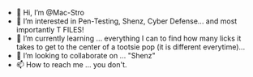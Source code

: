 - 👋 Hi, I’m @Mac-Stro
- 👀 I’m interested in Pen-Testing, Shenz, Cyber Defense... and most importantly  T FILES!
- 🌱 I’m currently learning ... everything I can to find how many licks it takes to get to the center of a tootsie pop (it is different everytime)...
- 💞️ I’m looking to collaborate on ... "Shenz"
- 📫 How to reach me ... you don't.

<!---
Mac-Stro/Mac-Stro is a ✨ special ✨ repository because its `README.md` (this file) appears on your GitHub profile.
You can click the Preview link to take a look at your changes.
--->
